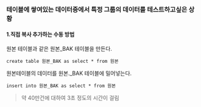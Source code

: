 ### **테이블에 쌓여있는 데이터중에서 특정 그룹의 데이터를 테스트하고싶은 상황**

#### 1.직접 복사 추가하는 수동 방법

원본 테이블과 같은  원본_BAK 테이블을 만든다.

```
create table 원본_BAK as select * from 원본
```

원본테이블의 데이터를 원본._BAK 테이블에 밀어넣는다.

```
insert into 원본_BAK as select * from 원본
```

> 약 40만건에 대하여  3초 정도의 시간이 걸림
